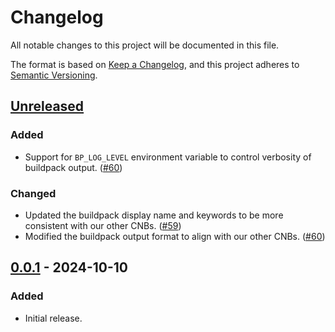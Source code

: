 # Changelog

All notable changes to this project will be documented in this file.

The format is based on [Keep a Changelog](https://keepachangelog.com/en/1.1.0/),
and this project adheres to [Semantic Versioning](https://semver.org/spec/v2.0.0.html).

## [Unreleased]

### Added

- Support for `BP_LOG_LEVEL` environment variable to control verbosity of buildpack output.
  ([#60](https://github.com/heroku/buildpacks-deb-packages/pull/60))

### Changed

- Updated the buildpack display name and keywords to be more consistent with our other
  CNBs. ([#59](https://github.com/heroku/buildpacks-deb-packages/pull/59))
- Modified the buildpack output format to align with our other
  CNBs. ([#60](https://github.com/heroku/buildpacks-deb-packages/pull/60))

## [0.0.1] - 2024-10-10

### Added

- Initial release.

[unreleased]: https://github.com/heroku/buildpacks-deb-packages/compare/v0.0.1...HEAD
[0.0.1]: https://github.com/heroku/buildpacks-deb-packages/releases/tag/v0.0.1
